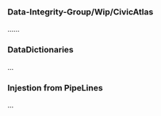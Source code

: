 ### Data-Integrity-Group/Wip/CivicAtlas
......

### DataDictionaries
...

### Injestion from PipeLines
...
